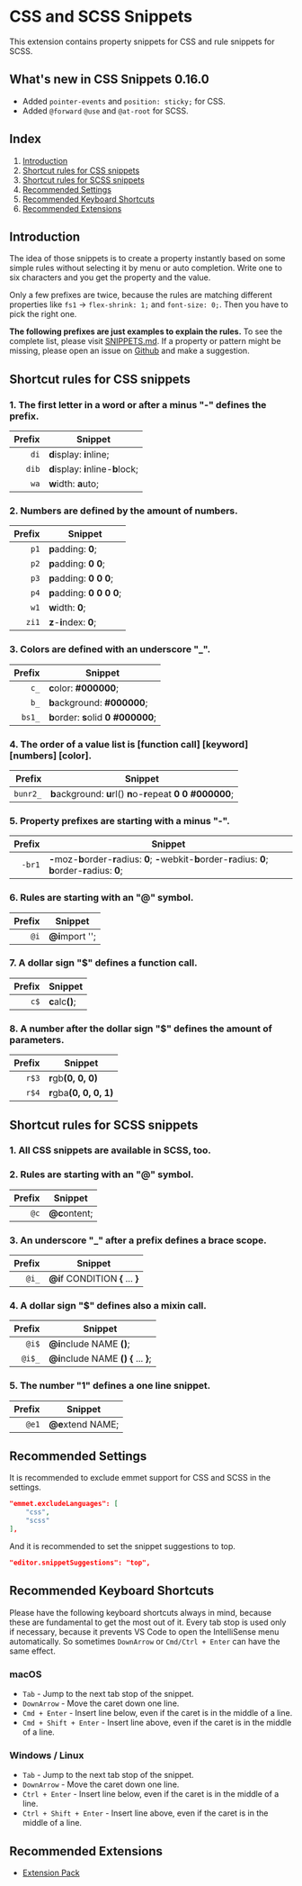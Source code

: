 # CSS and SCSS Snippets

This extension contains property snippets for CSS and rule snippets for SCSS.

## What's new in CSS Snippets 0.16.0

- Added `pointer-events` and `position: sticky;` for CSS.
- Added `@forward` `@use` and `@at-root` for SCSS.

## Index

1. [Introduction](#introduction)
1. [Shortcut rules for CSS snippets](#shortcut-rules-for-css-snippets)
1. [Shortcut rules for SCSS snippets](#shortcut-rules-for-scss-snippets)
1. [Recommended Settings](#recommended-settings)
1. [Recommended Keyboard Shortcuts](#recommended-keyboard-shortcuts)
1. [Recommended Extensions](#recommended-extensions)

## Introduction

The idea of those snippets is to create a property instantly based on some simple rules without selecting it by menu or auto completion. Write one to six characters and you get the property and the value.

Only a few prefixes are twice, because the rules are matching different properties like `fs1` -> `flex-shrink: 1;` and `font-size: 0;`. Then you have to pick the right one.

__The following prefixes are just examples to explain the rules.__ To see the complete list, please visit [SNIPPETS.md](https://github.com/L13/vscode-css-snippets/blob/master/SNIPPETS.md). If a property or pattern might be missing, please open an issue on [Github](https://github.com/L13/vscode-css-snippets/issues) and make a suggestion.

## Shortcut rules for CSS snippets

### 1. The first letter in a word or after a minus "-" defines the prefix.

| Prefix  | Snippet |
| -------:| ------- |
| `di`    | <b>d</b>isplay: <b>i</b>nline; |
| `dib`   | <b>d</b>isplay: <b>i</b>nline-<b>b</b>lock; |
| `wa`    | <b>w</b>idth: <b>a</b>uto; |

### 2. Numbers are defined by the amount of numbers.

| Prefix  | Snippet |
| -------:| ------- |
| `p1`    | <b>p</b>adding: <b>0</b>; |
| `p2`    | <b>p</b>adding: <b>0 0</b>; |
| `p3`    | <b>p</b>adding: <b>0 0 0</b>; |
| `p4`    | <b>p</b>adding: <b>0 0 0 0</b>; |
| `w1`    | <b>w</b>idth: <b>0</b>; |
| `zi1`   | <b>z</b>-<b>i</b>ndex: <b>0</b>; |

### 3. Colors are defined with an underscore "\_".

| Prefix  | Snippet |
| -------:| ------- |
| `c_`    | <b>c</b>olor: <b>#000000</b>; |
| `b_`    | <b>b</b>ackground: <b>#000000</b>; |
| `bs1_`  | <b>b</b>order: <b>s</b>olid <b>0</b> <b>#000000</b>; |

### 4. The order of a value list is [function call] [keyword] [numbers] [color].

| Prefix  | Snippet |
| -------:| ------- |
| `bunr2_`| <b>b</b>ackground: <b>u</b>rl() <b>n</b>o-<b>r</b>epeat <b>0</b> <b>0</b> <b>#000000</b>; |

### 5. Property prefixes are starting with a minus "-".

| Prefix  | Snippet |
| -------:| ------- |
| `-br1`  | <b>-</b>moz-<b>b</b>order-<b>r</b>adius: <b>0</b>; <b>-</b>webkit-<b>b</b>order-<b>r</b>adius: <b>0</b>; <b>b</b>order-<b>r</b>adius: <b>0</b>; |

### 6. Rules are starting with an "@" symbol.

| Prefix  | Snippet |
| -------:| ------- |
| `@i`    | <b>@i</b>mport ''; |

### 7. A dollar sign "$" defines a function call.

| Prefix  | Snippet |
| -------:| ------- |
| `c$`    | <b>c</b>alc<b>()</b>; |

### 8. A number after the dollar sign "$" defines the amount of parameters.

| Prefix  | Snippet |
| -------:| ------- |
| `r$3`   | <b>r</b>gb<b>(0, 0, 0)</b> |
| `r$4`   | <b>r</b>gba<b>(0, 0, 0, 1)</b> |

## Shortcut rules for SCSS snippets

### 1. All CSS snippets are available in SCSS, too.

### 2. Rules are starting with an "@" symbol.

| Prefix  | Snippet |
| -------:| ------- |
| `@c`    | <b>@c</b>ontent; |

### 3. An underscore "\_" after a prefix defines a brace scope.

| Prefix  | Snippet |
| -------:| ------- |
| `@i_`   | <b>@i</b>f CONDITION <b>{</b> ... <b>}</b> |

### 4. A dollar sign "$" defines also a mixin call.

| Prefix  | Snippet |
| -------:| ------- |
| `@i$`   | <b>@i</b>nclude NAME <b>()</b>; |
| `@i$_`  | <b>@i</b>nclude NAME <b>()</b> <b>{</b> ... <b>}</b>; |

### 5. The number "1" defines a one line snippet.

| Prefix  | Snippet |
| -------:| ------- |
| `@e1`   | <b>@e</b>xtend NAME; |

## Recommended Settings

It is recommended to exclude emmet support for CSS and SCSS in the settings.

```json
"emmet.excludeLanguages": [
	"css",
	"scss"
],
```
And it is recommended to set the snippet suggestions to top.

```json
"editor.snippetSuggestions": "top",
```

## Recommended Keyboard Shortcuts

Please have the following keyboard shortcuts always in mind, because these are fundamental to get the most out of it. Every tab stop is used only if necessary, because it prevents VS Code to open the IntelliSense menu automatically. So sometimes `DownArrow` or `Cmd/Ctrl + Enter` can have the same effect.

### macOS

* `Tab` - Jump to the next tab stop of the snippet.
* `DownArrow` - Move the caret down one line.
* `Cmd + Enter` - Insert line below, even if the caret is in the middle of a line.
* `Cmd + Shift + Enter` - Insert line above, even if the caret is in the middle of a line.

### Windows / Linux

* `Tab` - Jump to the next tab stop of the snippet.
* `DownArrow` - Move the caret down one line.
* `Ctrl + Enter` - Insert line below, even if the caret is in the middle of a line.
* `Ctrl + Shift + Enter` - Insert line above, even if the caret is in the middle of a line.

## Recommended Extensions

- [Extension Pack](https://marketplace.visualstudio.com/items?itemName=L13RARY.l13-extension-pack)